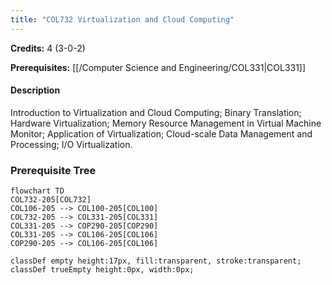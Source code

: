 ```yaml
---
title: "COL732 Virtualization and Cloud Computing"
---
```

**Credits:** 4 (3-0-2)

**Prerequisites:** [[/Computer Science and Engineering/COL331|COL331]]

#### Description
Introduction to Virtualization and Cloud Computing; Binary Translation; Hardware Virtualization; Memory Resource Management in Virtual Machine Monitor; Application of Virtualization; Cloud-scale Data Management and Processing; I/O Virtualization.

### Prerequisite Tree

```mermaid
flowchart TD
COL732-205[COL732]
COL106-205 --> COL100-205[COL100]
COL732-205 --> COL331-205[COL331]
COL331-205 --> COP290-205[COP290]
COL331-205 --> COL106-205[COL106]
COP290-205 --> COL106-205[COL106]

classDef empty height:17px, fill:transparent, stroke:transparent;
classDef trueEmpty height:0px, width:0px;
```